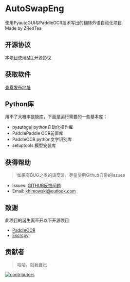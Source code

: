 # AutoSwapEng
使用PyautoGUI与PaddleOCR技术写出的翻转外语自动化项目\
Made by ZRedTea

## 开源协议

本项目使用[MIT](https://mit-license.org/)开源协议

## 获取软件

[查看发布地址](https://github.com/Khimowski/AutoSwapEng/releases)

## Python库
用不了大概率是缺库，下面是运行需要的一些基本库：
- pyautogui python自动化操作库
- PaddlePaddle OCR前置库
- PaddleOCR python文字识别库
- setuptools 模型安装库

## 获得帮助
> 如果有BUG之类的请反馈，尽量使用Github自带的Issues

- Issues: [GITHUB反馈问题](https://github.com/Khimowski/AutoSwapEng/issues)
- Email: khimowski@outlook.com

## 致谢
此项目的诞生离不开以下开源项目

- [PaddleOCR](https://github.com/PaddlePaddle/PaddleOCR)
- [Escrcpy](https://github.com/viarotel-org/escrcpy/tree/main)

## 贡献者
> 哈哈，就我自己
<a href="https://github.com/Khimowski/AutoSwapEng/graphs/contributors">
  <img src="https://contrib.rocks/image?repo=Khimowski/AutoSwapEng" alt="contributors" />
</a>
